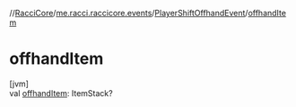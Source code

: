 //[RacciCore](../../../index.md)/[me.racci.raccicore.events](../index.md)/[PlayerShiftOffhandEvent](index.md)/[offhandItem](offhand-item.md)

# offhandItem

[jvm]\
val [offhandItem](offhand-item.md): ItemStack?
